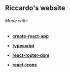 ## Riccardo's website

###### Made with:

* [**create-react-app**](https://create-react-app.dev)

* [**typescript**](https://www.typescriptlang.org)
* [**react-router-dom**](https://reactrouter.com/web/guides/quick-start)

* [**react-icons**](https://react-icons.github.io/react-icons)

  
